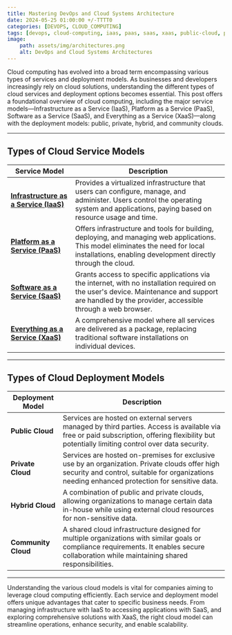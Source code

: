 ```yaml
--- 
title: Mastering DevOps and Cloud Systems Architecture 
date: 2024-05-25 01:00:00 +/-TTTT0
categories: [DEVOPS, CLOUD_COMPUTING]
tags: [devops, cloud-computing, iaas, paas, saas, xaas, public-cloud, private-cloud, hybrid-cloud, community-cloud, cloud-services, cloud-deployment-models, IT-infrastructure, data-security, cloud-architecture, scalable-solutions, business-technology]
image:
    path: assets/img/architectures.png
    alt: DevOps and Cloud Systems Architectures 
---
```


Cloud computing has evolved into a broad term encompassing various types of services and deployment models. As businesses and developers increasingly rely on cloud solutions, understanding the different types of cloud services and deployment options becomes essential. This post offers a foundational overview of cloud computing, including the major service models—Infrastructure as a Service (IaaS), Platform as a Service (PaaS), Software as a Service (SaaS), and Everything as a Service (XaaS)—along with the deployment models: public, private, hybrid, and community clouds.

---

## Types of Cloud Service Models

| Service Model           | Description                                                                                                                                                                                  |
|-------------------------|----------------------------------------------------------------------------------------------------------------------------------------------------------------------------------------------|
| [**Infrastructure as a Service (IaaS)**](https://gaaspkm.online/posts/iaas-infrastructure-as-a-service/) | Provides a virtualized infrastructure that users can configure, manage, and administer. Users control the operating system and applications, paying based on resource usage and time.               |
| [**Platform as a Service (PaaS)**](https://gaaspkm.online/posts/paas-platform-as-a-service/)       | Offers infrastructure and tools for building, deploying, and managing web applications. This model eliminates the need for local installations, enabling development directly through the cloud. |
| [**Software as a Service (SaaS)**](https://gaaspkm.online/posts/saas-software-as-a-service/)       | Grants access to specific applications via the internet, with no installation required on the user's device. Maintenance and support are handled by the provider, accessible through a web browser. |
| [**Everything as a Service (XaaS)**](https://gaaspkm.online/posts/additional-cloud-service-models/)     | A comprehensive model where all services are delivered as a package, replacing traditional software installations on individual devices.                                        |

---

## Types of Cloud Deployment Models

| Deployment Model        | Description                                                                                                                                                                                             |
|-------------------------|---------------------------------------------------------------------------------------------------------------------------------------------------------------------------------------------------------|
| **Public Cloud**        | Services are hosted on external servers managed by third parties. Access is available via free or paid subscription, offering flexibility but potentially limiting control over data security.             |
| **Private Cloud**       | Services are hosted on-premises for exclusive use by an organization. Private clouds offer high security and control, suitable for organizations needing enhanced protection for sensitive data.          |
| **Hybrid Cloud**        | A combination of public and private clouds, allowing organizations to manage certain data in-house while using external cloud resources for non-sensitive data.                                         |
| **Community Cloud**     | A shared cloud infrastructure designed for multiple organizations with similar goals or compliance requirements. It enables secure collaboration while maintaining shared responsibilities.               |

---
Understanding the various cloud models is vital for companies aiming to leverage cloud computing efficiently. Each service and deployment model offers unique advantages that cater to specific business needs. From managing infrastructure with IaaS to accessing applications with SaaS, and exploring comprehensive solutions with XaaS, the right cloud model can streamline operations, enhance security, and enable scalability.